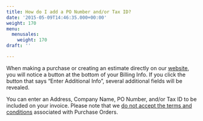 ```yaml
---
title: How do I add a PO Number and/or Tax ID?
date: '2015-05-09T14:46:35.000+00:00'
weight: 170
menu:
  menusales:
    weight: 170
draft: ''

---
```


When making a purchase or creating an estimate directly on our [website](https://balsamiq.com/buy/), you will notice a button at the bottom of your Billing Info. If you click the button that says “Enter Additional Info”, several additional fields will be revealed.

You can enter an Address, Company Name, PO Number, and/or Tax ID to be included on your invoice. Please note that we [do not accept the terms and conditions](/sales/purchaseorders/) associated with Purchase Orders.
